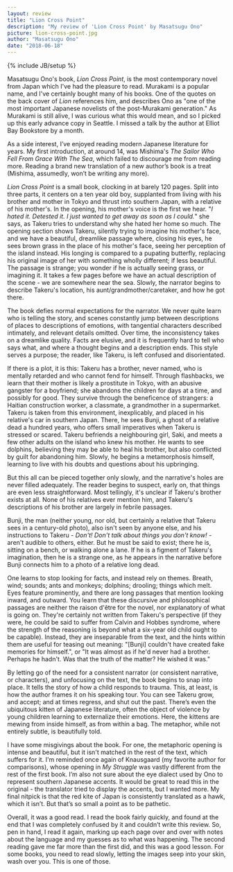 ```yaml
---
layout: review
title: "Lion Cross Point"
description: "My review of 'Lion Cross Point' by Masatsugu Ono"
picture: lion-cross-point.jpg
author: "Masatsugu Ono"
date: "2018-06-18"
---
```

{% include JB/setup %}

Masatsugu Ono's book, _Lion Cross Point_, is the most contemporary novel from Japan which I've had the pleasure to read. Murakami is a popular name, and I've certainly bought many of his books. One of the quotes on the back cover of _Lion_ references him, and describes Ono as "one of the most important Japanese novelists of the post-Murakami generation." As Murakami is still alive, I was curious what this would mean, and so I picked up this early advance copy in Seattle. I missed a talk by the author at Elliot Bay Bookstore by a month.   
  
As a side interest, I’ve enjoyed reading modern Japanese literature for years. My first introduction, at around 14, was Mishima's _The Sailor Who Fell From Grace With The Sea_, which failed to discourage me from reading more. Reading a brand new translation of a new author’s book is a treat (Mishima, assumedly, won’t be writing any more).  
  
_Lion Cross Point_ is a small book, clocking in at barely 120 pages. Split into three parts, it centers on a ten year old boy, supplanted from living with his brother and mother in Tokyo and thrust into southern Japan, with a relative of his mother's. In the opening, his mother's voice is the first we hear. "_I hated it. Detested it. I just wanted to get away as soon as I could._" she says, as Takeru tries to understand why she hated her home so much. The opening section shows Takeru, silently trying to imagine his mother's face, and we have a beautiful, dreamlike passage where, closing his eyes, he sees brown grass in the place of his mother's face, seeing her perception of the island instead. His longing is compared to a pupating butterfly, replacing his original image of her with something wholly different; if less beautiful. The passage is strange; you wonder if he is actually seeing grass, or imagining it. It takes a few pages before we have an actual description of the scene - we are somewhere near the sea. Slowly, the narrator begins to describe Takeru's location, his aunt/grandmother/caretaker, and how he got there.
  
The book defies normal expectations for the narrator. We never quite learn who is telling the story, and scenes constantly jump between descriptions of places to descriptions of emotions, with tangential characters described intimately, and relevant details omitted. Over time, the inconsistency takes on a dreamlike quality. Facts are elusive, and it is frequently hard to tell who says what, and where a thought begins and a description ends. This style serves a purpose; the reader, like Takeru, is left confused and disorientated.   
  
If there is a plot, it is this: Takeru has a brother, never named, who is mentally retarded and who cannot fend for himself.  Through flashbacks, we learn that their mother is likely a prostitute in Tokyo, with an abusive gangster for a boyfriend; she abandons the children for days at a time, and possibly for good. They survive through the beneficence of strangers: a Haitian construction worker, a classmate, a grandmother in a supermarket. Takeru is taken from this environment, inexplicably, and placed in his relative's car in southern Japan. There, he sees Bunji, a ghost of a relative dead a hundred years, who offers small imperatives when Takeru is stressed or scared. Takeru befriends a neighbouring girl, Saki, and meets a few other adults on the island who knew his mother. He wants to see dolphins, believing they may be able to heal his brother, but also conflicted by guilt for abandoning him. Slowly, he begins a metamorphosis himself, learning to live with his doubts and questions about his upbringing.   
  
But this all can be pieced together only slowly, and the narrative's holes are never filled adequately. The reader begins to suspect, early on, that things are even less straightforward. Most tellingly, it's unclear if Takeru's brother exists at all. None of his relatives ever mention him, and Takeru's descriptions of his brother are largely in febrile passages.   
  
Bunji, the man (neither young, nor old, but certainly a relative that Takeru sees in a century-old photo), also isn't seen by anyone else, and his instructions to Takeru - _Don't! Don't talk about things you don't know!_ - aren't audible to others, either. But he must be said to exist; there he is, sitting on a bench, or walking alone a lane. If he is a figment of Takeru's imagination, then he is a strange one, as he appears in the narrative before Bunji connects him to a photo of a relative long dead. 
  
One learns to stop looking for facts, and instead rely on themes. Breath, wind; sounds; ants and monkeys; dolphins; drooling; things which melt. Eyes feature prominently, and there are long passages that mention looking inward, and outward. You learn that these discursive and philosophical passages are neither the raison d'être for the novel, nor explanatory of what is going on. They're certainly not written from Takeru's perspective (if they were, he could be said to suffer from Calvin and Hobbes syndrome, where the strength of the reasoning is beyond what a six-year old child ought to be capable). Instead, they are inseparable from the text, and the hints within them are useful for teasing out meaning: "[Bunji] couldn't have created fake memories for himself.", or "It was almost as if he'd never had a brother. Perhaps he hadn't. Was that the truth of the matter? He wished it was."  
  
By letting go of the need for a consistent narrator (or consistent narrative, or characters), and unfocusing on the text, the book begins to snap into place. It tells the story of how a child responds to trauma. This, at least, is how the author frames it on his speaking tour. You can see Takeru grow, and accept; and at times regress, and shut out the past. There’s even the ubiquitous kitten of Japanese literature, often the object of violence by young children learning to externalize their emotions. Here, the kittens are mewing from inside himself, as from within a bag. The metaphor, while not entirely subtle, is beautifully told. 

I have some misgivings about the book. For one, the metaphoric opening is intense and beautiful, but it isn't matched in the rest of the text, which suffers for it. I'm reminded once again of Knausgaard (my favorite author for comparisons), whose opening in _My Struggle_ was vastly different from the rest of the first book. I’m also not sure about the eye dialect used by Ono to represent southern Japanese accents. It would be great to read this in the original - the translator tried to display the accents, but I wanted more. My final nitpick is that the red kite of Japan is consistently translated as a hawk, which it isn’t. But that’s so small a point as to be pathetic.   
  
Overall, it was a good read. I read the book fairly quickly, and found at the end that I was completely confused by it and couldn’t write this review. So, pen in hand, I read it again, marking up each page over and over with notes about the language and my guesses as to what was happening. The second reading gave me far more than the first did, and this was a good lesson. For some books, you need to read slowly, letting the images seep into your skin, wash over you. This is one of those.
